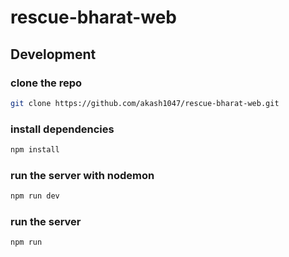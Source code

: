# rescue-bharat-web

## Development

### clone the repo

```bash
git clone https://github.com/akash1047/rescue-bharat-web.git
```

### install dependencies

```bash
npm install
```

### run the server with nodemon

```bash
npm run dev
```

### run the server

```bash
npm run
```
